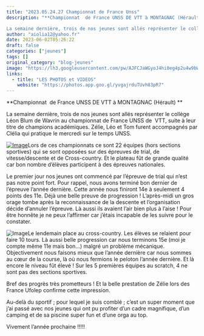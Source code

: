 ```yaml
---
title: "2023.05.24.27 Championnat de France Unss"
description: "**Championnat  de France UNSS DE VTT à MONTAGNAC (Hérault) **

La semaine dernière, trois de nos jeunes sont allés représenter le collège Léon Blum de Wavrin au championnat de France UNSS de  VTT, suite à leur titre de champions académiques. Zélie, Léo et Tom furent accompagnés par Clélia qui pratique le mercredi sur le temps UNSS."
author: "aiolia12@yahoo.fr"
date: 2023-06-02T05:26:22
draft: false
categories: ["jeunes"]
tags: []
original_category: "blog-jeunes"
image: "https://lh3.googleusercontent.com/pw/AJFCJaWGyoJ4hi0eg4p2u4w9bWzI9CfQqCWEq9MgQ6JXsd8IP9ipUs9fHCZz_3aF6DYMfKlrcw6QKbYxPNSH-6q866ruO4F_UNBeSlooyLOGUHBd58dSreFza-ivdpbCMhnPKjtD2tdCWlncw-Tl6cFgL2UOwQ=w1205-h904-s-no?authuser=0"
links:
  - title: "LES PHOTOS et VIDEOS"
    website: "https://photos.app.goo.gl/yvgajrduTUvh83pR7"
---
```


**Championnat&nbsp; de France UNSS DE VTT à MONTAGNAC (Hérault) **

La semaine dernière, trois de nos jeunes sont allés représenter le collège Léon Blum de Wavrin au championnat de France UNSS de&nbsp; VTT, suite à leur titre de champions académiques.&nbsp;Zélie, Léo et Tom furent accompagnés par Clélia qui pratique le mercredi sur le temps UNSS.

<!--more-->

[![Image](https://lh3.googleusercontent.com/pw/AJFCJaUt8AHcZfFy6gf4Aswq7Fejm_rBKEqAMcN36anN538rPdn4krGtjLQ1cZwmP8PMCNK4zsFQ9CeQGmHS8KpGYkuxIXo_YDe7PofLLF6NUqTgkcd8_AQypxEm66rVWxiVNyoBm24EPXPHbm9LRfo0F_Fd-QGOoYEJkIgaInQ4JBdaegfAftOXDi1VvtOnp_PYr4jNrpjfU4BZtJt_nOPvTZzEC0zzhnMp9bB8IsZ6WCn6r3Lwv4JSTXVzLlIVT5AbNtN2PBgGxyM97aiMverkkcHmfqK2FHifa6EC1XC41Fqg5rPkKGdXEhBGvWS29IZ4dGjrqIk9zQFKGfcEEOAljW2R7JvtJfazaXup--eQ9rD6iskxuguZJZ70C9MzW0WUN6onwt57q1ldCZ2bgeJgPVFQbcKU14LmlzTGFrf3qhmxTdYT16wkpomb620PhFr3IUdOTJrsGA9mTWFBoKIJl3Ak-82ZeEaOA2NtqgYkGwEvA36FLk3DjC_qrky3W4gHlsWLNk1tdh6kQUZfHH_HwUoP2BD1PLv69yuZa7MjoqySjTE_hOcKRpCnO-PXATYD6e2-1tOr5LIApqvJLK-ziBaYMBJZ7eytfnnrOob2rbu52UT6AZzdV8aKnF2rrqMePQr4UPDu0F_clVPVrz2qhjCmCqAZcA4K_4whF76P4qo6fcwSgDzOrG1gYi81GBxSPSSsTwCLLL_EmjE-lkNMVcxnwOBhSvyugK662N5VGqkSj_nhEl9vYGEjKy483lOC-VijQFs20iZlRLogDszJ5kgZTqhT2kXhcVdB2xsg9GKjI1p8LKzKwf4ayb-R9DHtw3UsTJTgLCHgb7rTwBnm5XmAMK_ov4oWNe5B6AcJe-F8OzcwumIdzqWoTpNRcjcp6svQR1CEbMpR6G2oV4goerI=w678-h904-s-no?authuser=0)](https://lh3.googleusercontent.com/pw/AJFCJaUt8AHcZfFy6gf4Aswq7Fejm_rBKEqAMcN36anN538rPdn4krGtjLQ1cZwmP8PMCNK4zsFQ9CeQGmHS8KpGYkuxIXo_YDe7PofLLF6NUqTgkcd8_AQypxEm66rVWxiVNyoBm24EPXPHbm9LRfo0F_Fd-QGOoYEJkIgaInQ4JBdaegfAftOXDi1VvtOnp_PYr4jNrpjfU4BZtJt_nOPvTZzEC0zzhnMp9bB8IsZ6WCn6r3Lwv4JSTXVzLlIVT5AbNtN2PBgGxyM97aiMverkkcHmfqK2FHifa6EC1XC41Fqg5rPkKGdXEhBGvWS29IZ4dGjrqIk9zQFKGfcEEOAljW2R7JvtJfazaXup--eQ9rD6iskxuguZJZ70C9MzW0WUN6onwt57q1ldCZ2bgeJgPVFQbcKU14LmlzTGFrf3qhmxTdYT16wkpomb620PhFr3IUdOTJrsGA9mTWFBoKIJl3Ak-82ZeEaOA2NtqgYkGwEvA36FLk3DjC_qrky3W4gHlsWLNk1tdh6kQUZfHH_HwUoP2BD1PLv69yuZa7MjoqySjTE_hOcKRpCnO-PXATYD6e2-1tOr5LIApqvJLK-ziBaYMBJZ7eytfnnrOob2rbu52UT6AZzdV8aKnF2rrqMePQr4UPDu0F_clVPVrz2qhjCmCqAZcA4K_4whF76P4qo6fcwSgDzOrG1gYi81GBxSPSSsTwCLLL_EmjE-lkNMVcxnwOBhSvyugK662N5VGqkSj_nhEl9vYGEjKy483lOC-VijQFs20iZlRLogDszJ5kgZTqhT2kXhcVdB2xsg9GKjI1p8LKzKwf4ayb-R9DHtw3UsTJTgLCHgb7rTwBnm5XmAMK_ov4oWNe5B6AcJe-F8OzcwumIdzqWoTpNRcjcp6svQR1CEbMpR6G2oV4goerI=w678-h904-s-no?authuser=0)Lors de ces championnats ce sont 22 équipes (hors sections sportives) qui se sont opposées sur des épreuves de trial, de vitesse/descente et de Cross-country. Et le plateau fût de grande qualité car bon nombre d’élèves participent à des épreuves nationales.

Le premier jour nos jeunes ont commencé par l’épreuve de trial qui n’est pas notre point fort. Pour rappel, nous avons terminé bon dernier de l’épreuve l’année dernière. Cette année nous finiront 14e à seulement 4 points des 11e. Déjà une belle preuve de progression&nbsp;! L’après-midi un gros orage tombe après la reconnaissance de la descente et l’organisation décide d’annuler l’épreuve. Là aussi ils avaient l’air bien plus à l’aise&nbsp;! Pour être honnête je ne peux l’affirmer car j’étais incapable de les suivre pour le constater.

![Image](https://lh3.googleusercontent.com/pw/AJFCJaUWrx50tzbYAv7UIAaTVaJjp2GSljjKB-bE3PuQNHOicL8DFtHkWE8fWc4oGf5hI5JP6g5F580ts-4JxvH13cXsIRQ56u0oX0Tj6TIOxgkFyEEhksQtm7b9eSmB531Mutsv9L75IrgL50VIDmqu-pCUcjGMniczy8k2EkrrpUdUaJuAOHIxg-pNpJTSraKJ-vbi98x6B2Mx-FzbfAFJ791WIoCCj1YJnvf0_EKGZwbTRc0SbPxhVgFi4UFAdrstrWUWpWbmyEMwlzZowkKfA_lZdNr_8F27_Gld_bquZDgBcl67xdhGR3ppy0ASQwQD_yy9PB2m6eTAucW8KQmTUR77KtwdXqYhdJJUHF56c4i9RNEA3r4rnH6AU3tiAIDfKEvdsHcJMPSnO15VggWF5sDFKu1IoXZQ_wpNwEmhPAKjmvU-oumQA3brghKDi8yOxAHduSMbRp8qSSTrBuNH1uMDJuoZ_uENueRgqVhY-N4ke18Yz4fbXKbSxn9OB172rfpghnRBO5H3Hg-oBlfdyFPGVq0sSgKflN_WQOpPYhGrwQL42iWfcz7nqnRSrR_Jc4zcWfU_j-D7E7DOGAzR5ZquS3Y5BoX-yFzc5H78cUbK1ndts_MyoTEDqW14B_o_wDPx7jrDDaM2CF86CEt-dHkKM55Ww9oH0c-PSyLTWKRs6Kypw1Cj0i4Oa2rPv5ABjX3k72xgVbXcrW6Ia5GsyZvR2x8ox3mi7e4Cc6IhX1lreBR-fg97evkjpaCt-uJxky4xNJRSW4fTddWGrzRxD4kJxeUMUnpDZVmmFHqZZ2seNrTpjKEYB5wDltKeRmwh3irVjUjQA2fDJtIu1P6eH9Vw38FHtSRL0rUThGm-fVxTxyp8cfGnxGRTp_5DVrPtESX96VUFJ4X7rdgPLpANuLI=w678-h904-s-no?authuser=0)Le lendemain place au cross-country. Les élèves se relaient pour faire 10 tours. Là aussi belle progression car nous terminons 15e (moi je compte même 11e mais bon…) malgré un problème mécanique. Objectivement nous faisons mieux que l’année dernière car nous sommes au cœur de la course, là où nous fermions le peloton l’année dernière. Et là encore le niveau fût élevé&nbsp;! Sur les 5 premières équipes au scratch, 4 ne sont pas des sections sportives.

Bref des progrès très prometteurs&nbsp;! Et la belle prestation de Zélie lors des France Ufolep confirme cette impression.

Au-delà du sportif&nbsp;; pour lequel je suis comblé&nbsp;; c’est un super moment que j’ai passé avec nos jeunes qui ont pu profiter d’un cadre magnifique, d’un camping et de sa piscine super fun et d’une orga au top.

Vivement l’année prochaine&nbsp;!!!!!